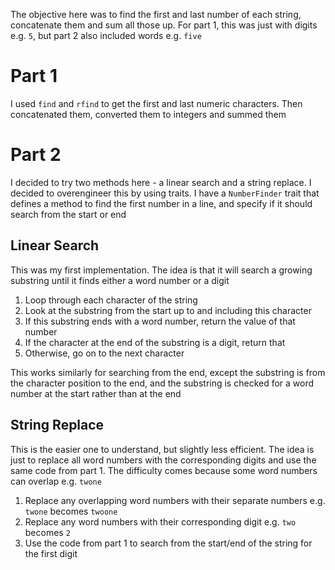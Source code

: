 The objective here was to find the first and last number of each string, concatenate them and sum all those up. For part 1, this was just with digits e.g. `5`, but part 2 also included words e.g. `five`

# Part 1

I used `find` and `rfind` to get the first and last numeric characters.
Then concatenated them, converted them to integers and summed them

# Part 2

I decided to try two methods here - a linear search and a string replace. I decided to overengineer this by using traits. I have a `NumberFinder` trait that defines a method to find the first number in a line, and specify if it should search from the start or end

## Linear Search

This was my first implementation. The idea is that it will search a growing substring until it finds either a word number or a digit

1. Loop through each character of the string
2. Look at the substring from the start up to and including this character
3. If this substring ends with a word number, return the value of that number
4. If the character at the end of the substring is a digit, return that
5. Otherwise, go on to the next character

This works similarly for searching from the end, except the substring is from the character position to the end, and the substring is checked for a word number at the start rather than at the end

## String Replace

This is the easier one to understand, but slightly less efficient. The idea is just to replace all word numbers with the corresponding digits and use the same code from part 1. The difficulty comes because some word numbers can overlap e.g. `twone`

1. Replace any overlapping word numbers with their separate numbers e.g. `twone` becomes `twoone`
2. Replace any word numbers with their corresponding digit e.g. `two` becomes `2`
3. Use the code from part 1 to search from the start/end of the string for the first digit
